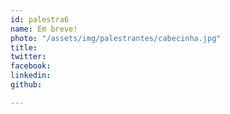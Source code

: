 ```yaml
---
id: palestra6
name: Em breve!
photo: "/assets/img/palestrantes/cabecinha.jpg"
title:
twitter:
facebook:
linkedin:
github:

---
```


